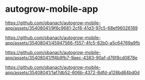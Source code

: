 # autogrow-mobile-app

https://github.com/obanach/autogrow-mobile-app/assets/35408041/9f6c9681-2cf8-41d3-97c5-68ef96026189

https://github.com/obanach/autogrow-mobile-app/assets/35408041/45947566-f557-4fc5-82b0-a5c64769a9fb

https://github.com/obanach/autogrow-mobile-app/assets/35408041/ff4b9fb7-9aec-4383-90af-d76f8cd0878e

https://github.com/obanach/autogrow-mobile-app/assets/35408041/1af7db52-606b-4372-8dfd-a128bd84bd0d
